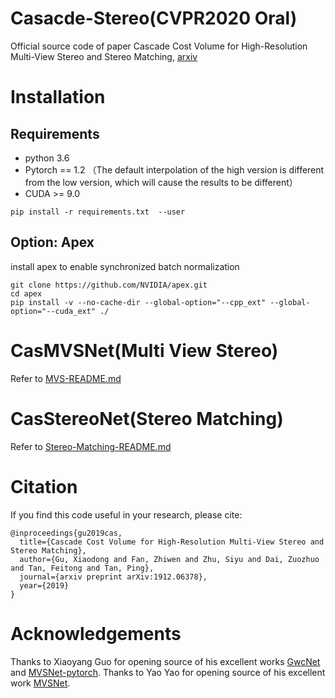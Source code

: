 # Casacde-Stereo(CVPR2020 Oral)
Official source code of paper Cascade Cost Volume for High-Resolution Multi-View Stereo and Stereo Matching, [arxiv](https://arxiv.org/pdf/1912.06378.pdf)

# Installation
## Requirements
* python 3.6
* Pytorch == 1.2 （The default interpolation of the high version is different from the low version, which will cause the results to be different）
* CUDA >= 9.0

```
pip install -r requirements.txt  --user
```

## Option: Apex 
install apex to enable synchronized batch normalization 
```
git clone https://github.com/NVIDIA/apex.git
cd apex
pip install -v --no-cache-dir --global-option="--cpp_ext" --global-option="--cuda_ext" ./
```

# CasMVSNet(Multi View Stereo)
Refer to [MVS-README.md](CasMVSNet/README.md)
# CasStereoNet(Stereo Matching)
Refer to [Stereo-Matching-README.md](CasStereoNet/README.md)

# Citation
If you find this code useful in your research, please cite:

```
@inproceedings{gu2019cas,
  title={Cascade Cost Volume for High-Resolution Multi-View Stereo and Stereo Matching},
  author={Gu, Xiaodong and Fan, Zhiwen and Zhu, Siyu and Dai, Zuozhuo and Tan, Feitong and Tan, Ping},
  journal={arxiv preprint arXiv:1912.06378},
  year={2019}
}
```

# Acknowledgements
Thanks to Xiaoyang Guo for opening source of his excellent works [GwcNet](https://github.com/xy-guo/GwcNet)
and [MVSNet-pytorch](https://github.com/xy-guo/MVSNet_pytorch). Thanks to Yao Yao for opening source of 
his excellent work [MVSNet](https://github.com/YoYo000/MVSNet).

